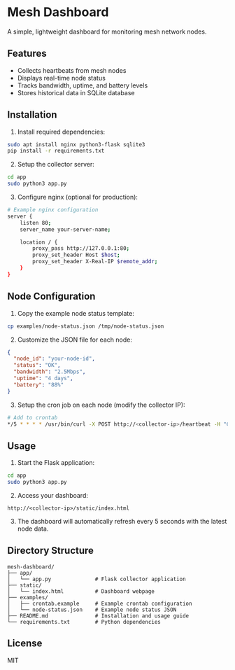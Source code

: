 # Mesh Dashboard

A simple, lightweight dashboard for monitoring mesh network nodes.

## Features

- Collects heartbeats from mesh nodes
- Displays real-time node status
- Tracks bandwidth, uptime, and battery levels
- Stores historical data in SQLite database

## Installation

1. Install required dependencies:
```bash
sudo apt install nginx python3-flask sqlite3
pip install -r requirements.txt
```

2. Setup the collector server:
```bash
cd app
sudo python3 app.py
```

3. Configure nginx (optional for production):
```bash
# Example nginx configuration
server {
    listen 80;
    server_name your-server-name;

    location / {
        proxy_pass http://127.0.0.1:80;
        proxy_set_header Host $host;
        proxy_set_header X-Real-IP $remote_addr;
    }
}
```

## Node Configuration

1. Copy the example node status template:
```bash
cp examples/node-status.json /tmp/node-status.json
```

2. Customize the JSON file for each node:
```json
{
  "node_id": "your-node-id",
  "status": "OK",
  "bandwidth": "2.5Mbps",
  "uptime": "4 days",
  "battery": "88%"
}
```

3. Setup the cron job on each node (modify the collector IP):
```bash
# Add to crontab
*/5 * * * * /usr/bin/curl -X POST http://<collector-ip>/heartbeat -H "Content-Type: application/json" -d @/tmp/node-status.json
```

## Usage

1. Start the Flask application:
```bash
cd app
sudo python3 app.py
```

2. Access your dashboard:
```
http://<collector-ip>/static/index.html
```

3. The dashboard will automatically refresh every 5 seconds with the latest node data.

## Directory Structure

```
mesh-dashboard/
├── app/
│   └── app.py              # Flask collector application
├── static/
│   └── index.html          # Dashboard webpage
├── examples/
│   ├── crontab.example     # Example crontab configuration
│   └── node-status.json    # Example node status JSON
├── README.md               # Installation and usage guide
└── requirements.txt        # Python dependencies
```

## License

MIT

